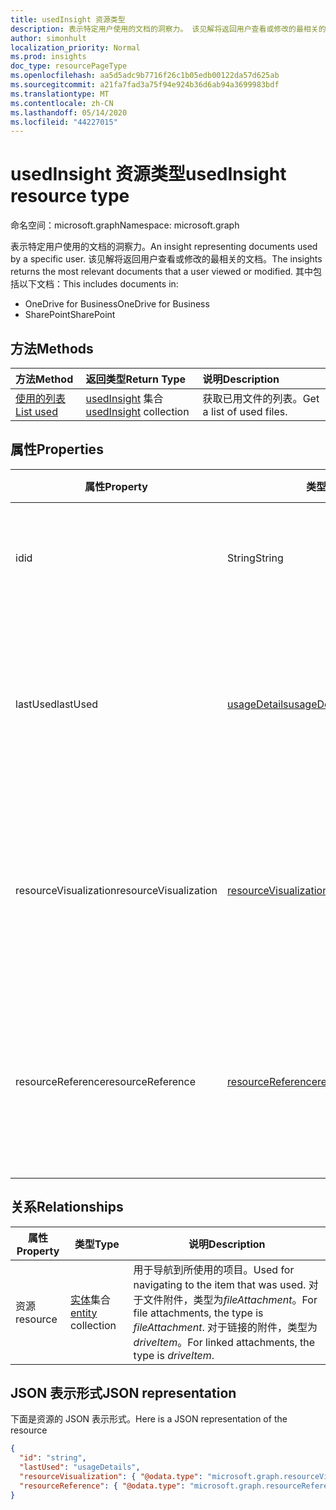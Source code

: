 ```yaml
---
title: usedInsight 资源类型
description: 表示特定用户使用的文档的洞察力。 该见解将返回用户查看或修改的最相关的文档。
author: simonhult
localization_priority: Normal
ms.prod: insights
doc_type: resourcePageType
ms.openlocfilehash: aa5d5adc9b7716f26c1b05edb00122da57d625ab
ms.sourcegitcommit: a21fa7fad3a75f94e924b36d6ab94a3699983bdf
ms.translationtype: MT
ms.contentlocale: zh-CN
ms.lasthandoff: 05/14/2020
ms.locfileid: "44227015"
---
```

# <a name="usedinsight-resource-type"></a><span data-ttu-id="7ceff-104">usedInsight 资源类型</span><span class="sxs-lookup"><span data-stu-id="7ceff-104">usedInsight resource type</span></span>

<span data-ttu-id="7ceff-105">命名空间：microsoft.graph</span><span class="sxs-lookup"><span data-stu-id="7ceff-105">Namespace: microsoft.graph</span></span>

<span data-ttu-id="7ceff-106">表示特定用户使用的文档的洞察力。</span><span class="sxs-lookup"><span data-stu-id="7ceff-106">An insight representing documents used by a specific user.</span></span> <span data-ttu-id="7ceff-107">该见解将返回用户查看或修改的最相关的文档。</span><span class="sxs-lookup"><span data-stu-id="7ceff-107">The insights returns the most relevant documents that a user viewed or modified.</span></span> <span data-ttu-id="7ceff-108">其中包括以下文档：</span><span class="sxs-lookup"><span data-stu-id="7ceff-108">This includes documents in:</span></span>

- <span data-ttu-id="7ceff-109">OneDrive for Business</span><span class="sxs-lookup"><span data-stu-id="7ceff-109">OneDrive for Business</span></span>
- <span data-ttu-id="7ceff-110">SharePoint</span><span class="sxs-lookup"><span data-stu-id="7ceff-110">SharePoint</span></span>

## <a name="methods"></a><span data-ttu-id="7ceff-111">方法</span><span class="sxs-lookup"><span data-stu-id="7ceff-111">Methods</span></span>

| <span data-ttu-id="7ceff-112">方法</span><span class="sxs-lookup"><span data-stu-id="7ceff-112">Method</span></span>       | <span data-ttu-id="7ceff-113">返回类型</span><span class="sxs-lookup"><span data-stu-id="7ceff-113">Return Type</span></span>  |<span data-ttu-id="7ceff-114">说明</span><span class="sxs-lookup"><span data-stu-id="7ceff-114">Description</span></span>|
|:---------------|:--------|:----------|
|[<span data-ttu-id="7ceff-115">使用的列表</span><span class="sxs-lookup"><span data-stu-id="7ceff-115">List used</span></span>](../api/insights-list-used.md) |<span data-ttu-id="7ceff-116">[usedInsight](insights-used.md) 集合</span><span class="sxs-lookup"><span data-stu-id="7ceff-116">[usedInsight](insights-used.md) collection</span></span>| <span data-ttu-id="7ceff-117">获取已用文件的列表。</span><span class="sxs-lookup"><span data-stu-id="7ceff-117">Get a list of used files.</span></span>|

## <a name="properties"></a><span data-ttu-id="7ceff-118">属性</span><span class="sxs-lookup"><span data-stu-id="7ceff-118">Properties</span></span>

| <span data-ttu-id="7ceff-119">属性</span><span class="sxs-lookup"><span data-stu-id="7ceff-119">Property</span></span>              | <span data-ttu-id="7ceff-120">类型</span><span class="sxs-lookup"><span data-stu-id="7ceff-120">Type</span></span>                      | <span data-ttu-id="7ceff-121">说明</span><span class="sxs-lookup"><span data-stu-id="7ceff-121">Description</span></span>  |
| -------------         |---------------            | -------------|
| <span data-ttu-id="7ceff-122">id</span><span class="sxs-lookup"><span data-stu-id="7ceff-122">id</span></span>                    | <span data-ttu-id="7ceff-123">String</span><span class="sxs-lookup"><span data-stu-id="7ceff-123">String</span></span>                    | <span data-ttu-id="7ceff-124">关系的唯一标识符。</span><span class="sxs-lookup"><span data-stu-id="7ceff-124">Unique identifier of the relationship.</span></span> <span data-ttu-id="7ceff-125">只读。</span><span class="sxs-lookup"><span data-stu-id="7ceff-125">Read only.</span></span>        |
| <span data-ttu-id="7ceff-126">lastUsed</span><span class="sxs-lookup"><span data-stu-id="7ceff-126">lastUsed</span></span>              | [<span data-ttu-id="7ceff-127">usageDetails</span><span class="sxs-lookup"><span data-stu-id="7ceff-127">usageDetails</span></span>](insights-usagedetails.md)              | <span data-ttu-id="7ceff-128">有关用户上次查看或修改项目的时间的信息。</span><span class="sxs-lookup"><span data-stu-id="7ceff-128">Information about when the item was last viewed or modified by the user.</span></span> <span data-ttu-id="7ceff-129">只读。</span><span class="sxs-lookup"><span data-stu-id="7ceff-129">Read only.</span></span>      |
| <span data-ttu-id="7ceff-130">resourceVisualization</span><span class="sxs-lookup"><span data-stu-id="7ceff-130">resourceVisualization</span></span> | [<span data-ttu-id="7ceff-131">resourceVisualization</span><span class="sxs-lookup"><span data-stu-id="7ceff-131">resourceVisualization</span></span>](insights-resourcevisualization.md)                | <span data-ttu-id="7ceff-132">可用于在体验中可视化文档的属性。</span><span class="sxs-lookup"><span data-stu-id="7ceff-132">Properties that you can use to visualize the document in your experience.</span></span> <span data-ttu-id="7ceff-133">只读</span><span class="sxs-lookup"><span data-stu-id="7ceff-133">Read-only</span></span>      |
| <span data-ttu-id="7ceff-134">resourceReference</span><span class="sxs-lookup"><span data-stu-id="7ceff-134">resourceReference</span></span>     | [<span data-ttu-id="7ceff-135">resourceReference</span><span class="sxs-lookup"><span data-stu-id="7ceff-135">resourceReference</span></span>](insights-resourcereference.md)                      | <span data-ttu-id="7ceff-136">所用文档的引用属性，例如文档的 url 和类型。</span><span class="sxs-lookup"><span data-stu-id="7ceff-136">Reference properties of the used document, such as the url and type of the document.</span></span> <span data-ttu-id="7ceff-137">只读</span><span class="sxs-lookup"><span data-stu-id="7ceff-137">Read-only</span></span>     |

## <a name="relationships"></a><span data-ttu-id="7ceff-138">关系</span><span class="sxs-lookup"><span data-stu-id="7ceff-138">Relationships</span></span>

| <span data-ttu-id="7ceff-139">属性</span><span class="sxs-lookup"><span data-stu-id="7ceff-139">Property</span></span>      | <span data-ttu-id="7ceff-140">类型</span><span class="sxs-lookup"><span data-stu-id="7ceff-140">Type</span></span>          | <span data-ttu-id="7ceff-141">说明</span><span class="sxs-lookup"><span data-stu-id="7ceff-141">Description</span></span>  |
| ------------- |---------------| -------------|
| <span data-ttu-id="7ceff-142">资源</span><span class="sxs-lookup"><span data-stu-id="7ceff-142">resource</span></span>      | <span data-ttu-id="7ceff-143">[实体](entity.md)集合</span><span class="sxs-lookup"><span data-stu-id="7ceff-143">[entity](entity.md) collection</span></span>    | <span data-ttu-id="7ceff-144">用于导航到所使用的项目。</span><span class="sxs-lookup"><span data-stu-id="7ceff-144">Used for navigating to the item that was used.</span></span> <span data-ttu-id="7ceff-145">对于文件附件，类型为*fileAttachment*。</span><span class="sxs-lookup"><span data-stu-id="7ceff-145">For file attachments, the type is *fileAttachment*.</span></span> <span data-ttu-id="7ceff-146">对于链接的附件，类型为*driveItem*。</span><span class="sxs-lookup"><span data-stu-id="7ceff-146">For linked attachments, the type is *driveItem*.</span></span> |

## <a name="json-representation"></a><span data-ttu-id="7ceff-147">JSON 表示形式</span><span class="sxs-lookup"><span data-stu-id="7ceff-147">JSON representation</span></span>
<span data-ttu-id="7ceff-148">下面是资源的 JSON 表示形式。</span><span class="sxs-lookup"><span data-stu-id="7ceff-148">Here is a JSON representation of the resource</span></span>

<!-- {
  "blockType": "resource",
  "keyProperty":"id",
  "optionalProperties": [
    "resource"
  ],
  "@odata.type": "microsoft.graph.usedInsight"
}-->

```json
{
  "id": "string",
  "lastUsed": "usageDetails",
  "resourceVisualization": { "@odata.type": "microsoft.graph.resourceVisualization" },
  "resourceReference": { "@odata.type": "microsoft.graph.resourceReference" }
}
```

